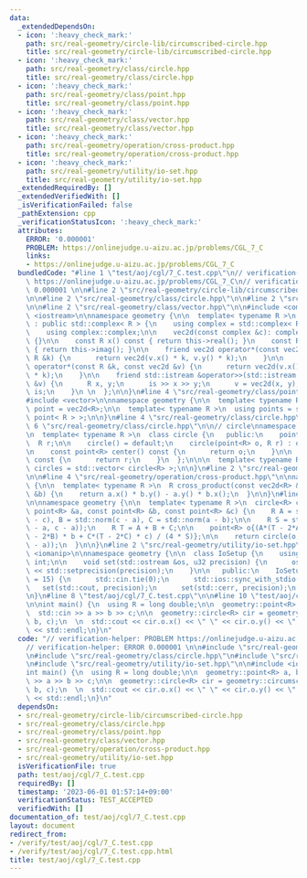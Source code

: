 ```yaml
---
data:
  _extendedDependsOn:
  - icon: ':heavy_check_mark:'
    path: src/real-geometry/circle-lib/circumscribed-circle.hpp
    title: src/real-geometry/circle-lib/circumscribed-circle.hpp
  - icon: ':heavy_check_mark:'
    path: src/real-geometry/class/circle.hpp
    title: src/real-geometry/class/circle.hpp
  - icon: ':heavy_check_mark:'
    path: src/real-geometry/class/point.hpp
    title: src/real-geometry/class/point.hpp
  - icon: ':heavy_check_mark:'
    path: src/real-geometry/class/vector.hpp
    title: src/real-geometry/class/vector.hpp
  - icon: ':heavy_check_mark:'
    path: src/real-geometry/operation/cross-product.hpp
    title: src/real-geometry/operation/cross-product.hpp
  - icon: ':heavy_check_mark:'
    path: src/real-geometry/utility/io-set.hpp
    title: src/real-geometry/utility/io-set.hpp
  _extendedRequiredBy: []
  _extendedVerifiedWith: []
  _isVerificationFailed: false
  _pathExtension: cpp
  _verificationStatusIcon: ':heavy_check_mark:'
  attributes:
    ERROR: '0.000001'
    PROBLEM: https://onlinejudge.u-aizu.ac.jp/problems/CGL_7_C
    links:
    - https://onlinejudge.u-aizu.ac.jp/problems/CGL_7_C
  bundledCode: "#line 1 \"test/aoj/cgl/7_C.test.cpp\"\n// verification-helper: PROBLEM\
    \ https://onlinejudge.u-aizu.ac.jp/problems/CGL_7_C\n// verification-helper: ERROR\
    \ 0.000001 \n\n#line 2 \"src/real-geometry/circle-lib/circumscribed-circle.hpp\"\
    \n\n#line 2 \"src/real-geometry/class/circle.hpp\"\n\n#line 2 \"src/real-geometry/class/point.hpp\"\
    \n\n#line 2 \"src/real-geometry/class/vector.hpp\"\n\n#include <complex>\n#include\
    \ <iostream>\n\nnamespace geometry {\n\n  template< typename R >\n  class vec2d\
    \ : public std::complex< R > {\n    using complex = std::complex< R >;\n\n   public:\n\
    \    using complex::complex;\n\n    vec2d(const complex &c): complex::complex(c)\
    \ {}\n\n    const R x() const { return this->real(); }\n    const R y() const\
    \ { return this->imag(); }\n\n    friend vec2d operator*(const vec2d &v, const\
    \ R &k) {\n      return vec2d(v.x() * k, v.y() * k);\n    }\n\n    friend vec2d\
    \ operator*(const R &k, const vec2d &v) {\n      return vec2d(v.x() * k, v.y()\
    \ * k);\n    }\n\n    friend std::istream &operator>>(std::istream &is, vec2d\
    \ &v) {\n      R x, y;\n      is >> x >> y;\n      v = vec2d(x, y);\n      return\
    \ is;\n    }\n \n  };\n\n}\n#line 4 \"src/real-geometry/class/point.hpp\"\n\n\
    #include <vector>\n\nnamespace geometry {\n\n  template< typename R >\n  using\
    \ point = vec2d<R>;\n\n  template< typename R >\n  using points = std::vector<\
    \ point< R > >;\n\n}\n#line 4 \"src/real-geometry/class/circle.hpp\"\n\n#line\
    \ 6 \"src/real-geometry/class/circle.hpp\"\n\n// circle\nnamespace geometry {\n\
    \n  template< typename R >\n  class circle {\n   public:\n    point<R> o;\n  \
    \  R r;\n\n    circle() = default;\n    circle(point<R> o, R r) : o(o), r(r) {}\n\
    \n    const point<R> center() const {\n      return o;\n    }\n\n    const R radius()\
    \ const {\n      return r;\n    }\n  };\n\n\n  template< typename R >\n  using\
    \ circles = std::vector< circle<R> >;\n\n}\n#line 2 \"src/real-geometry/operation/cross-product.hpp\"\
    \n\n#line 4 \"src/real-geometry/operation/cross-product.hpp\"\n\nnamespace geometry\
    \ {\n\n  template< typename R >\n  R cross_product(const vec2d<R> &a, const vec2d<R>\
    \ &b) {\n    return a.x() * b.y() - a.y() * b.x();\n  }\n\n}\n#line 6 \"src/real-geometry/circle-lib/circumscribed-circle.hpp\"\
    \n\nnamespace geometry {\n\n  template< typename R >\n  circle<R> circumscribed_circle(const\
    \ point<R> &a, const point<R> &b, const point<R> &c) {\n    R A = std::norm(b\
    \ - c), B = std::norm(c - a), C = std::norm(a - b);\n\n    R S = std::norm(cross_product<R>(b\
    \ - a, c - a));\n    R T = A + B + C;\n\n    point<R> o{(A*(T - 2*A) * a + B*(T\
    \ - 2*B) * b + C*(T - 2*C) * c) / (4 * S)};\n\n    return circle(o, std::abs(o\
    \ - a));\n  }\n\n}\n#line 2 \"src/real-geometry/utility/io-set.hpp\"\n\n#include\
    \ <iomanip>\n\nnamespace geometry {\n\n  class IoSetup {\n    using u32 = unsigned\
    \ int;\n\n    void set(std::ostream &os, u32 precision) {\n      os << std::fixed\
    \ << std::setprecision(precision);\n    }\n\n   public:\n    IoSetup(u32 precision\
    \ = 15) {\n      std::cin.tie(0);\n      std::ios::sync_with_stdio(0);\n\n   \
    \   set(std::cout, precision);\n      set(std::cerr, precision);\n    }\n  } iosetup;\n\
    \n}\n#line 8 \"test/aoj/cgl/7_C.test.cpp\"\n\n#line 10 \"test/aoj/cgl/7_C.test.cpp\"\
    \n\nint main() {\n  using R = long double;\n\n  geometry::point<R> a, b, c;\n\
    \  std::cin >> a >> b >> c;\n\n  geometry::circle<R> cir = geometry::circumscribed_circle(a,\
    \ b, c);\n  \n  std::cout << cir.o.x() << \" \" << cir.o.y() << \" \" << cir.r\
    \ << std::endl;\n}\n"
  code: "// verification-helper: PROBLEM https://onlinejudge.u-aizu.ac.jp/problems/CGL_7_C\n\
    // verification-helper: ERROR 0.000001 \n\n#include \"src/real-geometry/circle-lib/circumscribed-circle.hpp\"\
    \n#include \"src/real-geometry/class/circle.hpp\"\n#include \"src/real-geometry/class/point.hpp\"\
    \n#include \"src/real-geometry/utility/io-set.hpp\"\n\n#include <iostream>\n\n\
    int main() {\n  using R = long double;\n\n  geometry::point<R> a, b, c;\n  std::cin\
    \ >> a >> b >> c;\n\n  geometry::circle<R> cir = geometry::circumscribed_circle(a,\
    \ b, c);\n  \n  std::cout << cir.o.x() << \" \" << cir.o.y() << \" \" << cir.r\
    \ << std::endl;\n}\n"
  dependsOn:
  - src/real-geometry/circle-lib/circumscribed-circle.hpp
  - src/real-geometry/class/circle.hpp
  - src/real-geometry/class/point.hpp
  - src/real-geometry/class/vector.hpp
  - src/real-geometry/operation/cross-product.hpp
  - src/real-geometry/utility/io-set.hpp
  isVerificationFile: true
  path: test/aoj/cgl/7_C.test.cpp
  requiredBy: []
  timestamp: '2023-06-01 01:57:14+09:00'
  verificationStatus: TEST_ACCEPTED
  verifiedWith: []
documentation_of: test/aoj/cgl/7_C.test.cpp
layout: document
redirect_from:
- /verify/test/aoj/cgl/7_C.test.cpp
- /verify/test/aoj/cgl/7_C.test.cpp.html
title: test/aoj/cgl/7_C.test.cpp
---
```


